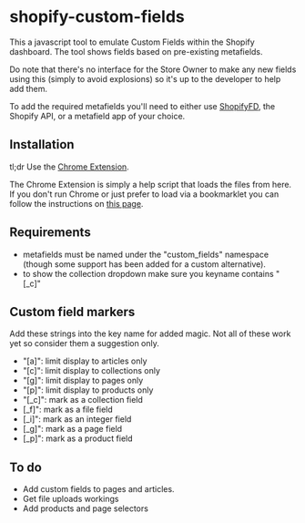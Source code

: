 shopify-custom-fields
=====================

This a javascript tool to emulate Custom Fields within the Shopify dashboard. The tool shows fields based on pre-existing metafields. 

Do note that there's no interface for the Store Owner to make any new fields using this (simply to avoid explosions) so it's up to the developer to help add them.

To add the required metafields you'll need to either use [ShopifyFD](http://shopify.freakdesign.com.au/), the Shopify API, or a metafield app of your choice. 


Installation
------------

tl;dr Use the [Chrome Extension](https://chrome.google.com/webstore/detail/custom-fields-for-shopify/alfplfpobekffinigeidgmmfjollghln).

The Chrome Extension is simply a help script that loads the files from here. If you don't run Chrome or just prefer to load via a bookmarklet you can follow the instructions on [this page](https://rawgithub.com/freakdesign/shopify-custom-fields/master/installation.html).


Requirements
------------

* metafields must be named under the "custom_fields" namespace (though some support has been added for a custom alternative).
* to show the collection dropdown make sure you keyname contains "[_c]"

Custom field markers
--------------------

Add these strings into the key name for added magic. Not all of these work yet so consider them a suggestion only.

* "[a]": limit display to articles only
* "[c]": limit display to collections only
* "[g]": limit display to pages only
* "[p]": limit display to products only
* "[_c]": mark as a collection field
* [_f]": mark as a file field
* [_i]": mark as an integer field
* [_g]": mark as a page field
* [_p]": mark as a product field


To do
-----

* Add custom fields to pages and articles. 
* Get file uploads workings
* Add products and page selectors